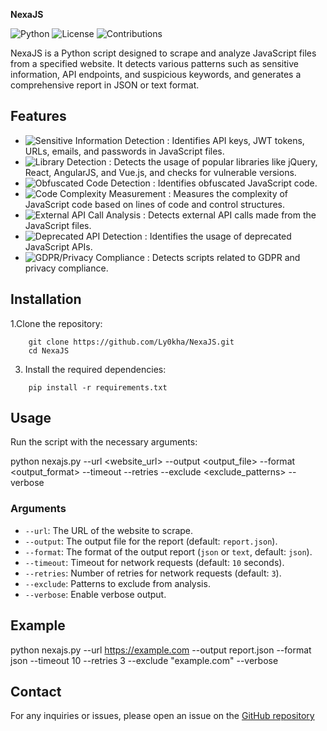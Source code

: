 **NexaJS**

![Python](https://img.shields.io/badge/Python-3.x-blue.svg)
![License](https://img.shields.io/badge/License-MIT-green.svg)
![Contributions](https://img.shields.io/badge/Contributions-Welcome-orange.svg)

NexaJS is a Python script designed to scrape and analyze JavaScript files from a specified website. It detects various patterns such as sensitive information, API endpoints, and suspicious keywords, and generates a comprehensive report in JSON or text format.

## Features

- ![Sensitive Information Detection](https://img.shields.io/badge/Sensitive%20Information%20Detection-%E2%9C%85-brightgreen.svg) : Identifies API keys, JWT tokens, URLs, emails, and passwords in JavaScript files.
- ![Library Detection](https://img.shields.io/badge/Library%20Detection-%E2%9C%85-brightgreen.svg) : Detects the usage of popular libraries like jQuery, React, AngularJS, and Vue.js, and checks for vulnerable versions.
- ![Obfuscated Code Detection](https://img.shields.io/badge/Obfuscated%20Code%20Detection-%E2%9C%85-brightgreen.svg) : Identifies obfuscated JavaScript code.
- ![Code Complexity Measurement](https://img.shields.io/badge/Code%20Complexity%20Measurement-%E2%9C%85-brightgreen.svg) : Measures the complexity of JavaScript code based on lines of code and control structures.
- ![External API Call Analysis](https://img.shields.io/badge/External%20API%20Call%20Analysis-%E2%9C%85-brightgreen.svg) : Detects external API calls made from the JavaScript files.
- ![Deprecated API Detection](https://img.shields.io/badge/Deprecated%20API%20Detection-%E2%9C%85-brightgreen.svg) : Identifies the usage of deprecated JavaScript APIs.
- ![GDPR/Privacy Compliance](https://img.shields.io/badge/GDPR/Privacy%20Compliance-%E2%9C%85-brightgreen.svg) : Detects scripts related to GDPR and privacy compliance.

## Installation

 1.Clone the repository:
```
    git clone https://github.com/Ly0kha/NexaJS.git
    cd NexaJS
```
3. Install the required dependencies:
```
    pip install -r requirements.txt
```

## Usage

Run the script with the necessary arguments:

python nexajs.py --url <website_url> --output <output_file> --format <output_format> --timeout <timeout> --retries <retries> --exclude <exclude_patterns> --verbose

### Arguments

- `--url`: The URL of the website to scrape.
- `--output`: The output file for the report (default: `report.json`).
- `--format`: The format of the output report (`json` or `text`, default: `json`).
- `--timeout`: Timeout for network requests (default: `10` seconds).
- `--retries`: Number of retries for network requests (default: `3`).
- `--exclude`: Patterns to exclude from analysis.
- `--verbose`: Enable verbose output.

## Example

python nexajs.py --url https://example.com --output report.json --format json --timeout 10 --retries 3 --exclude "example\.com" --verbose

## Contact

For any inquiries or issues, please open an issue on the [GitHub repository](https://github.com/Ly0kha/NexaJS/issues)
